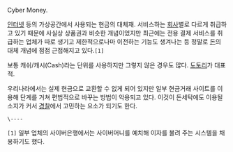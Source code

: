 Cyber Money.  

[인터넷](%EC%9D%B8%ED%84%B0%EB%84%B7.md) 등의 가상공간에서 사용되는 현금의 대체재. 서비스하는
[회사](%ED%9A%8C%EC%82%AC.md)별로 다르게 취급하고 있기 때문에 사실상 상품권과 비슷한 개념이었지만 최근에는 전용
결제 서비스를 취급하는 업체가 따로 생기고 제한적으로나마 이전하는 기능도 생겨나는 등 정말로 [돈](%EB%8F%88.md)의 대체
개념에 점점 근접해지고 있다.`[1]`

보통 캐쉬/캐시(Cash)라는 단위를 사용하지만 그렇지 않은 경우도 많다.
[도토리](%EB%8F%84%ED%86%A0%EB%A6%AC.md)가 대표적.

우리나라에서는 실제 현금으로 교환할 수 없게 되어 있지만 일부 현금거래 사이트를 이용해 단계를 거쳐 편법적으로 바꾸는 방법이 악용되고 있다.
이것이 돈세탁에도 이용될 소지가 커서 [경찰](%EA%B2%BD%EC%B0%B0.md)에서 고민하는 요소가 되기도 한다.

`\----`

`[1]` 일부 업체의 사이버은행에서는 사이버머니를 예치해 이자를 불려 주는 시스템을 채용하기도 했다.

